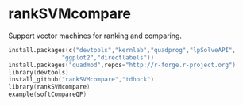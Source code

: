 rankSVMcompare
==============

Support vector machines for ranking and comparing.

```s
install.packages(c("devtools","kernlab","quadprog","lpSolveAPI",
	           "ggplot2","directlabels"))
install.packages("quadmod",repos="http://r-forge.r-project.org")
library(devtools)
install_github("rankSVMcompare","tdhock")
library(rankSVMcompare)
example(softCompareQP)
```
